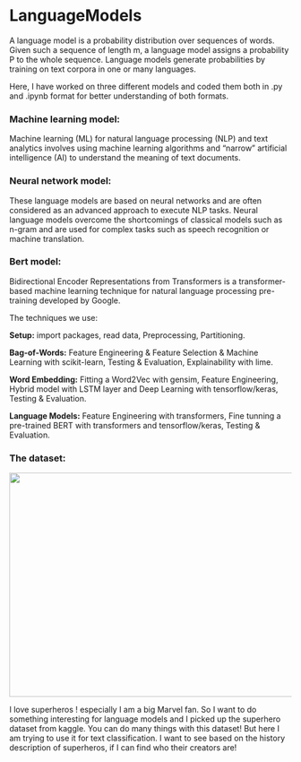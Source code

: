 # LanguageModels

A language model is a probability distribution over sequences of words. Given such a sequence of length m, a language model assigns a probability P to the whole sequence. Language models generate probabilities by training on text corpora in one or many languages.

Here, I have worked on three different models and coded them both in .py and .ipynb format for better understanding of both formats. 

### Machine learning model:
Machine learning (ML) for natural language processing (NLP) and text analytics involves using machine learning algorithms and “narrow” artificial intelligence (AI) to understand the meaning of text documents.

### Neural network model:
These language models are based on neural networks and are often considered as an advanced approach to execute NLP tasks. Neural language models overcome the shortcomings of classical models such as n-gram and are used for complex tasks such as speech recognition or machine translation. 

### Bert model:
Bidirectional Encoder Representations from Transformers is a transformer-based machine learning technique for natural language processing pre-training developed by Google.


The techniques we use:

**Setup:** import packages, read data, Preprocessing, Partitioning.

**Bag-of-Words:** Feature Engineering & Feature Selection & Machine Learning with scikit-learn, Testing & Evaluation, Explainability with lime.

**Word Embedding:** Fitting a Word2Vec with gensim, Feature Engineering, Hybrid model with LSTM layer and Deep Learning with tensorflow/keras, Testing & Evaluation.

**Language Models:** Feature Engineering with transformers, Fine tunning a pre-trained BERT with transformers and tensorflow/keras, Testing & Evaluation.

### The dataset:

<img src="https://user-images.githubusercontent.com/84439960/186622912-396d4a1b-ed6b-488f-950f-7b1a6c4048be.jpg" width="700" height="400" />


I love superheros ! especially I am a big Marvel fan. So I want to do something interesting for language models and I picked up  the superhero dataset from kaggle. You can do many things with this dataset! But here I am trying to use it for text classification.
I want to see based on the history description of superheros, if I can find who their creators are! 
